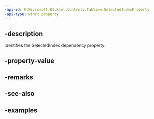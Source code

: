 ```yaml
---
-api-id: P:Microsoft.UI.Xaml.Controls.TabView.SelectedIndexProperty
-api-type: winrt property
---
```


## -description

Identifies the SelectedIndex dependency property.

## -property-value

## -remarks

## -see-also

## -examples


